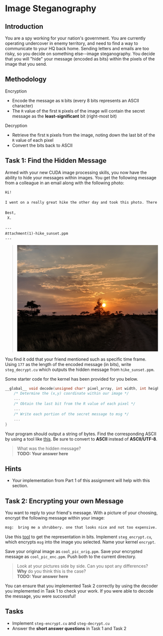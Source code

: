 # Image Steganography
## Introduction
You are a spy working for your nation's government. You are currently operating undercover in enemy territory, and need to find a way to communicate to your HQ back home. Sending letters and emails are too risky, so you decide on something else--image steganography. You decide that you will "hide" your message (encoded as bits) within the pixels of the image that you send.

## Methodology
Encryption
* Encode the message as `N` bits (every 8 bits represents an ASCII character)
* The `R` value of the first `N` pixels of the image will contain the secret message as the **least-significant** bit (right-most bit)

Decryption
* Retrieve the first `N` pixels from the image, noting down the last bit of the `R` value of each pixel
* Convert the bits back to ASCII

## Task 1: Find the Hidden Message
Armed with your new CUDA image processing skills, you now have the ability to hide your messages within images. You get the following message from a colleague in an email along with the following photo:
```txt
Hi!

I went on a really great hike the other day and took this photo. There was some beautiful scenery, and we were outside for 177 minutes.

Best,
 X.

---
Attachment(1)-hike_sunset.ppm
---
```
>![Safari](../../media/safari.png)

You find it odd that your friend mentioned such as specific time frame. Using `177` as the length of the encoded message (in bits), write `steg_decrypt.cu` which outputs the hidden message from `hike_sunset.ppm`.

Some starter code for the kernel has been provided for you below.
```c
__global__ void decode(unsigned char* pixel_array, int width, int height, char* msg) {
    /* Determine the (x,y) coordinate within our image */
    ...
    /* Obtain the last bit from the R value of each pixel */
    ...
    /* Write each portion of the secret message to msg */
    ...
}
```
Your program should output a string of bytes. Find the corresponding ASCII by using a tool like [this](https://www.rapidtables.com/convert/number/index.html). Be sure to convert to **ASCII** instead of **ASCII/UTF-8**.

> What was the hidden message?\
**TODO: Your answer here**

## Hints
* Your implementation from Part 1 of this assignment will help with this section.

## Task 2: Encrypting your own Message
You want to reply to your friend's message. With a picture of your choosing, encrypt the following message within your image:
```txt
msg:  bring me a shrubbery. one that looks nice and not too expensive.
```
Use this [tool](https://www.rapidtables.com/convert/number/index.html) to get the representation in bits. Implement `steg_encrypt.cu`, which encrypts `msg` into the image you selected. Name your kernel `encrypt`.

Save your original image as `cool_pic_orig.ppm`. Save your encrypted message as `cool_pic_enc.ppm`. Push both to the current directory.

> Look at your pictures side by side. Can you spot any differences? **Why** do you think this is the case?\
**TODO: Your answer here**

You can ensure that you implemented Task 2 correctly by using the decoder you implemented in Task 1 to check your work. If you were able to decode the message, you were successful!

## Tasks
* Implement `steg-encrypt.cu` and `steg-decrypt.cu`
* Answer the **short answer questions** in Task 1 and Task 2
